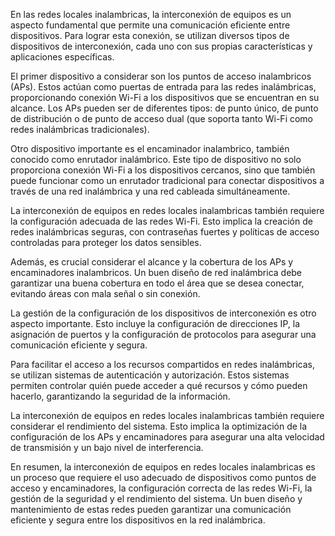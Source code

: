 En las redes locales inalambricas, la interconexión de equipos es un aspecto fundamental que permite una comunicación eficiente entre dispositivos. Para lograr esta conexión, se utilizan diversos tipos de dispositivos de interconexión, cada uno con sus propias características y aplicaciones específicas.

El primer dispositivo a considerar son los puntos de acceso inalambricos (APs). Estos actúan como puertas de entrada para las redes inalámbricas, proporcionando conexión Wi-Fi a los dispositivos que se encuentran en su alcance. Los APs pueden ser de diferentes tipos: de punto único, de punto de distribución o de punto de acceso dual (que soporta tanto Wi-Fi como redes inalámbricas tradicionales).

Otro dispositivo importante es el encaminador inalambrico, también conocido como enrutador inalámbrico. Este tipo de dispositivo no solo proporciona conexión Wi-Fi a los dispositivos cercanos, sino que también puede funcionar como un enrutador tradicional para conectar dispositivos a través de una red inalámbrica y una red cableada simultáneamente.

La interconexión de equipos en redes locales inalambricas también requiere la configuración adecuada de las redes Wi-Fi. Esto implica la creación de redes inalámbricas seguras, con contraseñas fuertes y políticas de acceso controladas para proteger los datos sensibles.

Además, es crucial considerar el alcance y la cobertura de los APs y encaminadores inalambricos. Un buen diseño de red inalámbrica debe garantizar una buena cobertura en todo el área que se desea conectar, evitando áreas con mala señal o sin conexión.

La gestión de la configuración de los dispositivos de interconexión es otro aspecto importante. Esto incluye la configuración de direcciones IP, la asignación de puertos y la configuración de protocolos para asegurar una comunicación eficiente y segura.

Para facilitar el acceso a los recursos compartidos en redes inalámbricas, se utilizan sistemas de autenticación y autorización. Estos sistemas permiten controlar quién puede acceder a qué recursos y cómo pueden hacerlo, garantizando la seguridad de la información.

La interconexión de equipos en redes locales inalambricas también requiere considerar el rendimiento del sistema. Esto implica la optimización de la configuración de los APs y encaminadores para asegurar una alta velocidad de transmisión y un bajo nivel de interferencia.

En resumen, la interconexión de equipos en redes locales inalambricas es un proceso que requiere el uso adecuado de dispositivos como puntos de acceso y encaminadores, la configuración correcta de las redes Wi-Fi, la gestión de la seguridad y el rendimiento del sistema. Un buen diseño y mantenimiento de estas redes pueden garantizar una comunicación eficiente y segura entre los dispositivos en la red inalámbrica.
